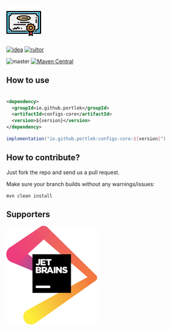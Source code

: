 <img src="logo/logo.svg" width="92px"/>

[![idea](https://www.elegantobjects.org/intellij-idea.svg)](https://www.jetbrains.com/idea/)
[![rultor](https://www.rultor.com/b/yegor256/rultor)](https://www.rultor.com/p/portlek/configs)

![master](https://github.com/portlek/ppom/workflows/build/badge.svg)
[![Maven Central](https://img.shields.io/maven-central/v/io.github.portlek/config-parent?label=version)](https://repo1.maven.org/maven2/io/github/portlek/configs-core/)

## How to use

```xml

<dependency>
  <groupId>io.github.portlek</groupId>
  <artifactId>configs-core</artifactId>
  <version>${version}</version>
</dependency>
```

```groovy
implementation("io.github.portlek:configs-core:${version}")
```

## How to contribute?

Just fork the repo and send us a pull request.

Make sure your branch builds without any warnings/issues:

```
mvn clean install
```

## Supporters

[![Jetbrains](logo/jetbrains.svg)](https://www.jetbrains.com/?from=configs)

